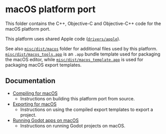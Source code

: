 # macOS platform port

This folder contains the C++, Objective-C and Objective-C++ code for the macOS
platform port.

This platform uses shared Apple code ([`drivers/apple`](/drivers/apple)).

See also [`misc/dist/macos`](/misc/dist/macos) folder for additional files used
by this platform. [`misc/dist/macos_tools.app`](/misc/dist/macos_tools.app) is
an `.app` bundle template used for packaging the macOS editor, while
[`misc/dist/macos_template.app`](/misc/dist/macos_template.app) is used for
packaging macOS export templates.

## Documentation

- [Compiling for macOS](https://docs.godotengine.org/en/latest/contributing/development/compiling/compiling_for_macos.html)
  - Instructions on building this platform port from source.
- [Exporting for macOS](https://docs.godotengine.org/en/latest/tutorials/export/exporting_for_macos.html)
  - Instructions on using the compiled export templates to export a project.
- [Running Godot apps on macOS](https://docs.godotengine.org/en/latest/tutorials/export/running_on_macos.html)
  - Instructions on running Godot projects on macOS.
